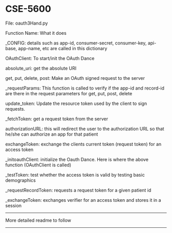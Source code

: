 CSE-5600
==============

File: oauth3Hand.py

Function Name: What it does

_CONFIG: details such as app-id, consumer-secret, consumer-key, api-base, app-name, etc are called in this dictionary 

OAuthClient: To start/init the OAuth Dance

absolute_uri: get the absolute URI

get, put, delete, post: Make an OAuth signed request to the server

_requestParams: This function is called to verify if the app-id and record-id are there in the request parameters for get, put, post, delete

update_token: Update the resource token used by the client to sign requests.

_fetchToken: get a request token from the server

authorizationURL: this will redirect the user to the authorization URL so that he/she can authorize an app for that patient

exchangeToken: exchange the clients current token (request token) for an access token

_initoauthClient: initialize the Oauth Dance. Here is where the above function (OAuthClient is called)

_testToken: test whether the access token is valid by testing basic demographics

_requestRecordToken: requests a request token for a given patient id

_exchangeToken: exchanges verifier for an access token and stores it in a session


*******************************
More detailed readme to follow
*******************************

